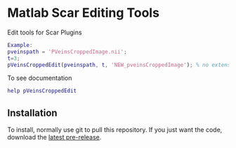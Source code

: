 # Matlab Scar Editing Tools
Edit tools for Scar Plugins

```Matlab
Example:
pveinspath = 'PVeinsCroppedImage.nii';
t=3;
pVeinsCroppedEdit(pveinspath, t, 'NEW_pveinsCroppedImage'); % no extension needed
```

To see documentation
```Matlab 
help pVeinsCroppedEdit
```

## Installation

To install, normally use git to pull this repository. 
If you just want the code, download the 
[latest pre-release](https://github.com/alonsoJASL/matlab.scar-edit-tools).
